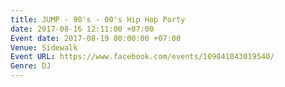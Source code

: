 ```yaml
---
title: JUMP - 90's - 00's Hip Hop Party
date: 2017-08-16 12:11:00 +07:00
Event date: 2017-08-19 00:00:00 +07:00
Venue: Sidewalk
Event URL: https://www.facebook.com/events/109841043019540/
Genre: DJ
---
```


